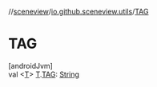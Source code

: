 //[sceneview](../../index.md)/[io.github.sceneview.utils](index.md)/[TAG](-t-a-g.md)

# TAG

[androidJvm]\
val &lt;[T](-t-a-g.md)&gt; [T](-t-a-g.md).[TAG](-t-a-g.md): [String](https://kotlinlang.org/api/latest/jvm/stdlib/kotlin/-string/index.html)

